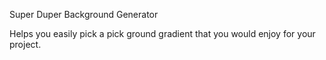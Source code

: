 Super Duper Background Generator

Helps you easily pick a pick ground gradient that you would enjoy
for your project.
